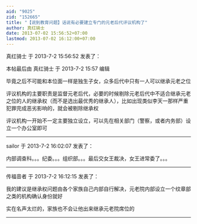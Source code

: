 ```yaml
---
aid: "9025"
zid: "152665"
title: "【说到教育问题】话说有必要建立专门的元老后代评议机构了"
author: 真红骑士
date: 2013-07-02 15:56:52+07:00
lastmod: 2013-07-02 16:12:00+07:00
---
```


真红骑士 于 2013-7-2 15:56:52 发表了：

本帖最后由 真红骑士 于 2013-7-2 15:57 编辑

毕竟之后不可能和本位面一样是独生子女，众多后代中只有一人可以继承元老之位

评议机构的主要职责是监督元老后代，必要的时候剔除元老后代中不适合继承元老之位的人的继承权（而不是选出最优秀的继承人），比如出现类似李天一那样严重犯罪完成恶劣影响的，就会被剔除继承权

评议机构一开始不一定主要独立设立，可以先在相关部门（警察，或者内务部）设立一个办公室即可

---

sailor 于 2013-7-2 16:02:07 发表了：

内部调查科。。。纪委。。。组织部。。。最后交女王裁决，女王进常委了。。。

---

传福音者 于 2013-7-2 16:12:15 发表了：

我的建议是继承权问题由各个家族自己内部自行解决，元老院内部设立一个纹章部之类的机构确认身份就好

实在名声太烂的，家族也不会让他出来继承元老院席位的

---
